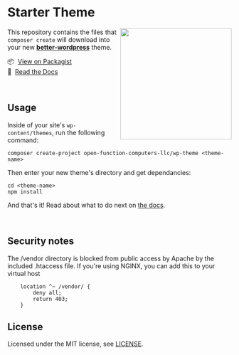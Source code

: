 # Starter Theme 
<a href="https://github.com/open-function-computers-llc/better-wordpress">
<img width="250" align="right" src="https://better-wordpress.ofco.cloud/images/branding/horizontal-logo.png">
</a>

This repository contains the files that `composer create` will download into your new __[better-wordpress](https://github.com/open-function-computers-llc/better-wordpress)__ theme.

📦 &nbsp;[View on Packagist](https://packagist.org/packages/open-function-computers-llc/better-wordpress) <br>
📃 &nbsp;[Read the Docs](https://better-wordpress.ofco.cloud/)

<br>

## Usage

Inside of your site's `wp-content/themes`, run the following command:

```
composer create-project open-function-computers-llc/wp-theme <theme-name>
```

Then enter your new theme's directory and get dependancies:

```
cd <theme-name>
npm install
```

And that's it! Read about what to do next on [the docs](https://better-wordpress.ofco.cloud/).

<br>

## Security notes

The /vendor directory is blocked from public access by Apache by the included .htaccess file. 
If you're using NGINX, you can add this to your virtual host 

```
    location ^~ /vendor/ {
        deny all;
        return 403;
    }
```

## License

Licensed under the MIT license, see [LICENSE](https://github.com/open-function-computers-llc/wp-theme/blob/main/LICENSE).
